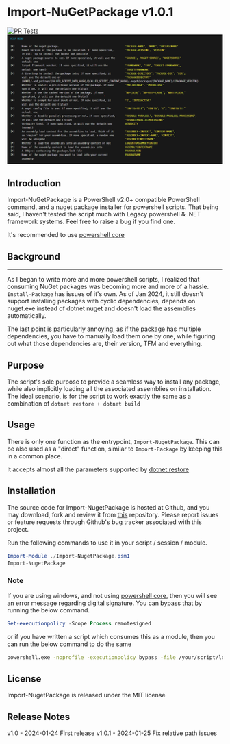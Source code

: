 # Import-NuGetPackage v1.0.1

![PR Tests](https://github.com/gliesefire/Import-NuGetPackage/actions/workflows/pull-requests-tests.yml/badge.svg)
![Import-NuGetPackage Help Menu Screenshot](./HelpMenu.png)

## Introduction

Import-NuGetPackage is a PowerShell v2.0+ compatible PowerShell command, and a nuget package installer for powershell scripts.
That being said, I haven't tested the script much with Legacy powershell & .NET framework systems. Feel free to raise a bug if you find one.

It's recommended to use [powershell core](https://github.com/PowerShell/PowerShell/releases/latest)

## Background

----------
As I began to write more and more powershell scripts, I realized that consuming NuGet packages was becoming more and more of a hassle.
`Install-Package` has issues of it's own. As of Jan 2024, it still doesn't support installing packages with cyclic dependencies, depends on nuget.exe instead of dotnet nuget and doesn't load the assemblies automatically.

The last point is particularly annoying, as if the package has multiple dependencies, you have to manually load them one by one, while figuring out what those dependencies are, their version, TFM and everything.

## Purpose

The script's sole purpose to provide a seamless way to install any package, while also implicitly loading all the associated assemblies on installation.
The ideal scenario, is for the script to work exactly the same as a combination of `dotnet restore + dotnet build`

## Usage

There is only one function as the entrypoint, `Import-NugetPackage`. This can be also used as a "direct" function, similar to `Import-Package` by keeping this in a common place.

It accepts almost all the parameters supported by [dotnet restore](https://learn.microsoft.com/en-us/dotnet/core/tools/dotnet-restore)

## Installation

The source code for Import-NugetPackage is hosted at Github, and you may
download, fork and review it from [this](https://github.com/gliesefire/Import-NugetPackage) repository. Please report issues
or feature requests through Github's bug tracker associated with this project.

Run the following commands to use it in your script / session / module.

```powershell
Import-Module ./Import-NugetPackage.psm1
Import-NugetPackage
```

### Note

If you are using windows, and not using [powershell core](https://github.com/PowerShell/PowerShell/releases/latest), then you will see an error message regarding digital signature. You can bypass that by running the below command.

```powershell
Set-executionpolicy -Scope Process remotesigned
```

or if you have written a script which consumes this as a module, then you can run the below command to do the same

```bash
powershell.exe -noprofile -executionpolicy bypass -file /your/script/location/which/consumes/Import-NugetPackage/Module.ps1
```

## License

Import-NugetPackage is released under the MIT license

## Release Notes

v1.0    - 2024-01-24 First release
v1.0.1  - 2024-01-25 Fix relative path issues
